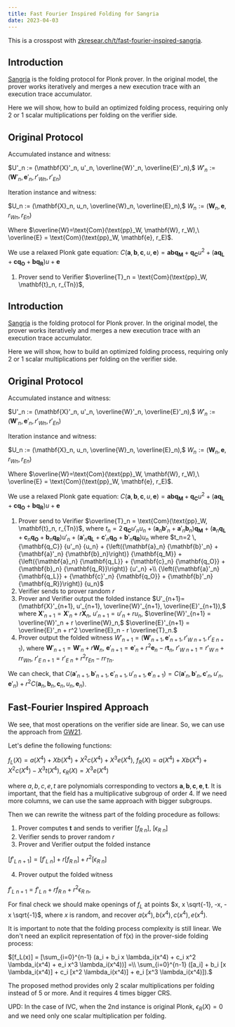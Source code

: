 ```yaml
---
title: Fast Fourier Inspired Folding for Sangria
date: 2023-04-03
---
```


This is a crosspost with [zkresear.ch/t/fast-fourier-inspired-sangria](https://zkresear.ch/t/fast-fourier-inspired-sangria).

## Introduction

[Sangria](https://geometry.xyz/notebook/sangria-a-folding-scheme-for-plonk) is the folding protocol for Plonk prover. In the original model, the prover works iteratively and merges a new execution trace with an execution trace accumulator. 

Here we will show, how to build an optimized folding process, requiring only 2 or 1 scalar multiplications per folding on the verifier side.

## Original Protocol

Accumulated instance and witness:

$U'_n := (\mathbf{X}'_n, u'_n, \overline{W}'_n, \overline{E}'_n),$
$W'_n := (\mathbf{W}'_n, \mathbf{e}'_n, r'_{Wn}, r'_{En})$

Iteration instance and witness:

$U_n := (\mathbf{X}_n, u_n, \overline{W}_n, \overline{E}_n),$
$W_n := (\mathbf{W}_n, \mathbf{e}, r_{Wn}, r_{En})$

Where $\overline{W}=\text{Com}(\text{pp}_W, \mathbf{W}, r_W),\ \overline{E} = \text{Com}(\text{pp}_W, \mathbf{e}, r_E)$.

We use a relaxed Plonk gate equation:
$C(\mathbf{a}, {\mathbf{b}}, {\mathbf{c}}, u, {\mathbf{e}})={\mathbf{a}} {\mathbf{b}} {\mathbf{q_M}} + {\mathbf{q_C}} {u}^{2} + {\left({\mathbf{a}} {\mathbf{q_L}} + {\mathbf{c}} {\mathbf{q_O}} + {\mathbf{b}} {\mathbf{q_R}}\right)} {u} + {\mathbf{e}}$

1. Prover send to Verifier $\overline{T}_n = \text{Com}(\text{pp}_W, \mathbf{t}_n, r_{Tn})$,
## Introduction

[Sangria](https://geometry.xyz/notebook/sangria-a-folding-scheme-for-plonk) is the folding protocol for Plonk prover. In the original model, the prover works iteratively and merges a new execution trace with an execution trace accumulator. 

Here we will show, how to build an optimized folding process, requiring only 2 or 1 scalar multiplications per folding on the verifier side.

## Original Protocol

Accumulated instance and witness:

$U'_n := (\mathbf{X}'_n, u'_n, \overline{W}'_n, \overline{E}'_n),$
$W'_n := (\mathbf{W}'_n, \mathbf{e}'_n, r'_{Wn}, r'_{En})$

Iteration instance and witness:

$U_n := (\mathbf{X}_n, u_n, \overline{W}_n, \overline{E}_n),$
$W_n := (\mathbf{W}_n, \mathbf{e}, r_{Wn}, r_{En})$

Where $\overline{W}=\text{Com}(\text{pp}_W, \mathbf{W}, r_W),\ \overline{E} = \text{Com}(\text{pp}_W, \mathbf{e}, r_E)$.

We use a relaxed Plonk gate equation:
$C(\mathbf{a}, {\mathbf{b}}, {\mathbf{c}}, u, {\mathbf{e}})={\mathbf{a}} {\mathbf{b}} {\mathbf{q_M}} + {\mathbf{q_C}} {u}^{2} + {\left({\mathbf{a}} {\mathbf{q_L}} + {\mathbf{c}} {\mathbf{q_O}} + {\mathbf{b}} {\mathbf{q_R}}\right)} {u} + {\mathbf{e}}$

1. Prover send to Verifier $\overline{T}_n = \text{Com}(\text{pp}_W, \mathbf{t}_n, r_{Tn})$,
where $t_n=2 \, {\mathbf{q_C}} {u'_n} {u_n} + {\left({\mathbf{a}_n} {\mathbf{b}'_n} + {\mathbf{a}'_n} {\mathbf{b}_n}\right)} {\mathbf{q_M}} + {\left({\mathbf{a}_n} {\mathbf{q_L}} + {\mathbf{c}_n} {\mathbf{q_O}} + {\mathbf{b}_n} {\mathbf{q_R}}\right)} {u'_n} + {\left({\mathbf{a}'_n} {\mathbf{q_L}} + {\mathbf{c}'_n} {\mathbf{q_O}} + {\mathbf{b}'_n} {\mathbf{q_R}}\right)} {u_n}$
where $t_n=2 \, {\mathbf{q_C}} {u'_n} {u_n} + {\left({\mathbf{a}_n} {\mathbf{b}'_n} + {\mathbf{a}'_n} {\mathbf{b}_n}\right)} {\mathbf{q_M}} + {\left({\mathbf{a}_n} {\mathbf{q_L}} + {\mathbf{c}_n} {\mathbf{q_O}} + {\mathbf{b}_n} {\mathbf{q_R}}\right)} {u'_n} +\\ {\left({\mathbf{a}'_n} {\mathbf{q_L}} + {\mathbf{c}'_n} {\mathbf{q_O}} + {\mathbf{b}'_n} {\mathbf{q_R}}\right)} {u_n}$
2. Verifier sends to prover random $r$
3. Prover and Verifier output the folded instance
$U'_{n+1}=(\mathbf{X}'_{n+1}, u'_{n+1}, \overline{W}'_{n+1}, \overline{E}'_{n+1}),$
where 
$\mathbf{X}'_{n+1} = \mathbf{X}'_n + r \mathbf{X}_n,$
$u'_{n+1} = u'_n + r u_n,$
$\overline{W}'_{n+1} = \overline{W}'_n + r \overline{W}_n,$
$\overline{E}'_{n+1} = \overline{E}'_n + r^2 \overline{E}_n - r \overline{T}_n.$
4. Prover output the folded witness
$W'_{n+1} = (\mathbf{W}'_{n+1}, \mathbf{e}'_{n+1}, r'_{W\ n+1}, r'_{E\ n+1}),$
where
$\mathbf{W}'_{n+1} = \mathbf{W}'_n + r \mathbf{W}_n,$
$\mathbf{e}'_{n+1} = \mathbf{e}'_n + r^2 \mathbf{e}_n - r \mathbf{t}_n,$
$r'_{W\ n+1} = r'_{W\ n} + r r_{Wn},$
$r'_{E\ n+1} = r'_{E\ n} + r^2 r_{En} - r r_{Tn}.$

We can check, that $C(\mathbf{a}'_{n+1}, \mathbf{b}'_{n+1}, \mathbf{c}'_{n+1}, u'_{n+1}, \mathbf{e}'_{n+1}) = C(\mathbf{a}'_n, \mathbf{b}'_n, \mathbf{c}'_n, u'_n, \mathbf{e}'_n) + r^2 C(\mathbf{a}_n, \mathbf{b}_n, \mathbf{c}_n, u_n, \mathbf{e}_n)$.

## Fast-Fourier Inspired Approach

We see, that most operations on the verifier side are linear. So, we can use the approach from [GW21](https://eprint.iacr.org/2021/1167.pdf).

Let's define the following functions:

$f_L(X) = a(X^4) + X b(X^4) + X^2 c(X^4) + X^3 e(X^4),$
$f_R(X) = a(X^4) + X b(X^4) + X^2 c(X^4) - X^3 t(X^4),$
$\epsilon_R(X) = X^3 e(X^4)$

where $a, b, c, e, t$ are polynomials corresponding to vectors $\mathbf{a}, \mathbf{b}, \mathbf{c}, \mathbf{e}, \mathbf{t}$. It is important, that the field has a multiplicative subgroup of order $4$. If we need more columns, we can use the same approach with bigger subgroups.

Then we can rewrite the witness part of the folding procedure as follows:

1. Prover computes $\mathbf{t}$ and sends to verifier $[f_{R\ n}]$, $[\epsilon_{R\ n}]$
2. Verifier sends to prover random $r$
3. Prover and Verifier output the folded instance

$[f'_{L\ n+1}] = [f'_{L\ n}] + r [f_{R\ n}] + r^2 [\epsilon_{R\ n}]$

4. Prover output the folded witness

$f'_{L\ n+1} = f'_{L\ n} + r f_{R\ n} + r^2 \epsilon_{R\ n},$


For final check we should make openings of $f_L$ at points $x, x \sqrt{-1}, -x, -x \sqrt{-1}$, where $x$ is random, and recover $a(x^4), b(x^4), c(x^4), e(x^4)$.

It is important to note that the folding process complexity is still linear. We don't need an explicit representation of f(x) in the prover-side folding process:

$[f_L(x)] = [\sum_{i=0}^{n-1} (a_i + b_i x \lambda_i(x^4) + c_i x^2 \lambda_i(x^4) + e_i x^3 \lambda_i(x^4))] =\\
 \sum_{i=0}^{n-1} ([a_i] + b_i [x \lambda_i(x^4)] + c_i [x^2 \lambda_i(x^4)] + e_i [x^3 \lambda_i(x^4)]).$


The proposed method provides only 2 scalar multiplications per folding instead of 5 or more. And it requires 4 times bigger CRS.

UPD:
In the case of IVC, when the 2nd instance is original Plonk, $\epsilon_R(X)=0$ and we need only one scalar multiplication per folding.

